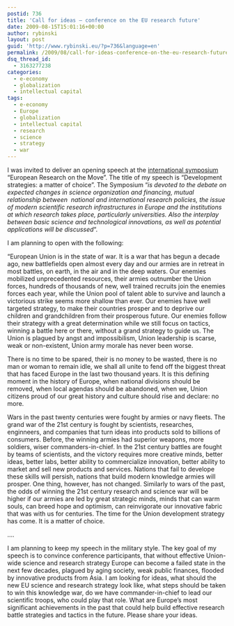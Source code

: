 ```yaml
---
postid: 736
title: 'Call for ideas – conference on the EU research future'
date: 2009-08-15T15:01:16+00:00
author: rybinski
layout: post
guid: 'http://www.rybinski.eu/?p=736&language=en'
permalink: /2009/08/call-for-ideas-conference-on-the-eu-research-future/
dsq_thread_id:
  - 3163277238
categories:
  - e-economy
  - globalization
  - intellectual capital
tags:
  - e-economy
  - Europe
  - globalization
  - intellectual capital
  - research
  - science
  - strategy
  - war
---
```

I was invited to deliver an opening speech at the [international symposium](http://www.wcb.eitplus.com/artykuly/426/Programm/) “European Research on the Move”. The title of my speech is “Development strategies: a matter of choice”. The Symposium “_is devoted to the debate on expected changes in science organization and financing, mutual relationship between  national and international research policies, the issue of modern scientific research infrastructures in Europe and the institutions at which research takes place, particularly universities. Also the interplay between basic science and technological innovations, as well as potential applications will be discussed_“.

I am planning to open with the following:

“European Union is in the state of war. It is a war that has begun a decade ago, new battlefields open almost every day and our armies are in retreat in most battles, on earth, in the air and in the deep waters. Our enemies mobilized unprecedented resources, their armies outnumber the Union forces, hundreds of thousands of new, well trained recruits join the enemies forces each year, while the Union pool of talent able to survive and launch a victorious strike seems more shallow than ever. Our enemies have well targeted strategy, to make their countries prosper and to deprive our children and grandchildren from their prosperous future. Our enemies follow their strategy with a great determination while we still focus on tactics, winning a battle here or there, without a grand strategy to guide us. The Union is plagued by angst and impossibilism, Union leadership is scarse, weak or non-existent, Union army morale has never been worse.

<!--more-->

There is no time to be spared, their is no money to be wasted, there is no man or woman to remain idle, we shall all unite to fend off the biggest threat that has faced Europe in the last two thousand years. It is this defining moment in the history of Europe, when national divisions should be removed, when local agendas should be abandoned, when we, Union citizens proud of our great history and culture should rise and declare: no more.

Wars in the past twenty centuries were fought by armies or navy fleets. The grand war of the 21st century is fought by scientists, researches, enginneers, and companies that turn ideas into products sold to billions of consumers. Before, the winning armies had superior weapons, more soldiers, wiser commanders-in-chief. In the 21st century battles are fought by teams of scientists, and the victory requires more creative minds, better ideas, better labs, better ability to commercialize innovation, better ability to market and sell new products and services. Nations that fail to develope these skills will persish, nations that build modern knowledge armies will prosper. One thing, however, has not changed. Similarly to wars of the past, the odds of winning the 21st century research and science war will be higher if our armies are led by great strategic minds, minds that can warm souls, can breed hope and optimism, can reinvigorate our innovative fabric that was with us for centuries. The time for the Union development strategy has come. It is a matter of choice.

….

I am planning to keep my speech in the military style. The key goal of my speech is to convince conference participants, that without effective Union-wide science and research strategy Europe can become a failed state in the next few decades, plagued by aging society, weak public finances, flooded by innovative products from Asia. I am looking for ideas, what should the new EU science and research strategy look like, what steps should be taken to win this knowledge war, do we have commander-in-chief to lead our scientific troops, who could play that role. What are Europe’s most significant achievements in the past that could help build effective research battle strategies and tactics in the future. Please share your ideas.
